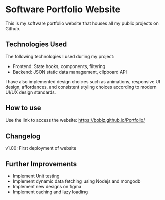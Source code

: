 # Software Portfolio Website #

This is my software portfolio website that houses all my public projects on Github.

## Technologies Used
The following technologies I used during my project:
* Frontend: State hooks, components, filtering
* Backend: JSON static data management, clipboard API

I have also implemented design choices such as animations, responsive UI design, affordances, and consistent styling choices according to modern UI/UX design standards.

## How to use
Use the link to access the website: https://boblz.github.io/Portfolio/

## Changelog
v1.00: First deployment of website

## Further Improvements
* Implement Unit testing
* Implement dynamic data fetching using Nodejs and mongodb
* Implement new designs on figma
* Implement caching and lazy loading
